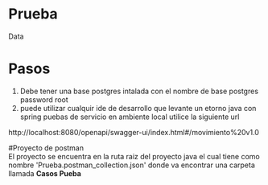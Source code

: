 # Prueba

Data

# Pasos 

1. Debe tener una base postgres intalada con el nombre de base postgres password root 
2. puede utilizar cualquir ide de desarrollo que levante un etorno java con spring puebas de servicio en ambiente local utilice la siguiente url 


http://localhost:8080/openapi/swagger-ui/index.html#/movimiento%20v1.0

#Proyecto de postman
<br/>
El proyecto se encuentra en la ruta raiz del proyecto java el cual tiene como nombre  'Prueba.postman_collection.json' donde va encontrar una carpeta llamada **Casos Pueba**
